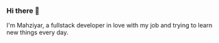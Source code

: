 ### Hi there 👋
  
I'm Mahziyar, a fullstack developer in love with my job and trying to learn new things every day.
